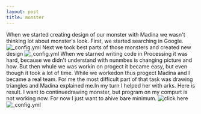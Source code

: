 ```yaml
---
layout: post
title: monster
---
```

When we started creating design of our monster with Madina we wasn't thinking lot about  monster's look. 
First, we started searching in Google. 
![_config.yml](https://apf.mail.ru/cgi-bin/readmsg?id=14667647150000000420;0;3&af_preview=1&exif=1)
Next we took best parts of those monsters and created new design
![_config.yml](https://apf.mail.ru/cgi-bin/readmsg?id=14667647150000000420;0;2&af_preview=1&exif=1)
When we starned writing code in Processing  it was hard, because we didn't understand with nunmbes is changing picture and how.
But then whule we was workin on progect it became easy,  but even though it took a lot of time.
While we workedon thus progect Madina and I became a real team.
For me the most difficult part of that task was drawing triangles and Madina explained me.In my turn I helped her with arks.
Here is result.
I want to continuedrawing monster, but program on my compurt is not working now. For now I just want to ahive bare minimum.
![click here](/monster/)
![_config.yml](https://apf.mail.ru/cgi-bin/readmsg?id=14667655470000000558;0;1&af_preview=1&exif=1)

